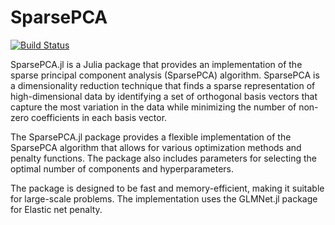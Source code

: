 # SparsePCA

[![Build Status](https://github.com/Deepmalya3D/SparsePCA.jl/actions/workflows/CI.yml/badge.svg?branch=main)](https://github.com/Deepmalya3D/SparsePCA.jl/actions/workflows/CI.yml?query=branch%3Amain)

SparsePCA.jl is a Julia package that provides an implementation of the sparse principal component analysis (SparsePCA) algorithm. SparsePCA is a dimensionality reduction technique that finds a sparse representation of high-dimensional data by identifying a set of orthogonal basis vectors that capture the most variation in the data while minimizing the number of non-zero coefficients in each basis vector.

The SparsePCA.jl package provides a flexible implementation of the SparsePCA algorithm that allows for various optimization methods and penalty functions. The package also includes parameters for selecting the optimal number of components and hyperparameters.

The package is designed to be fast and memory-efficient, making it suitable for large-scale problems. The implementation uses the GLMNet.jl package for Elastic net penalty.
